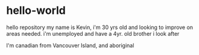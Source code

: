 # hello-world
hello repository
my name is Kevin, i'm 30 yrs old and looking to improve on areas needed. i'm unemployed and have a 4yr. old brother i look after

I'm canadian from Vancouver Island, and aboriginal
